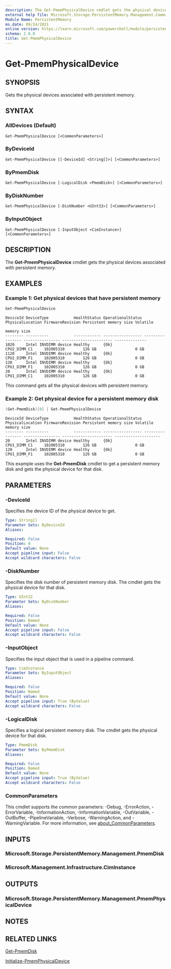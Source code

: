 ```yaml
---
description: The Get-PmemPhysicalDevice cmdlet gets the physical devices associated with persistent memory.
external help file: Microsoft.Storage.PersistentMemory.Management.Commands.dll-Help.xml
Module Name: PersistentMemory
ms.date: 09/24/2021
online version: https://learn.microsoft.com/powershell/module/persistentmemory/get-pmemphysicaldevice?view=windowsserver2022-ps&wt.mc_id=ps-gethelp
schema: 2.0.0
title: Get-PmemPhysicalDevice
---
```


# Get-PmemPhysicalDevice

## SYNOPSIS
Gets the physical devices associated with persistent memory.

## SYNTAX

### AllDevices (Default)
```
Get-PmemPhysicalDevice [<CommonParameters>]
```

### ByDeviceId
```
Get-PmemPhysicalDevice [[-DeviceId] <String[]>] [<CommonParameters>]
```

### ByPmemDisk
```
Get-PmemPhysicalDevice [-LogicalDisk <PmemDisk>] [<CommonParameters>]
```

### ByDiskNumber
```
Get-PmemPhysicalDevice [-DiskNumber <UInt32>] [<CommonParameters>]
```

### ByInputObject
```
Get-PmemPhysicalDevice [-InputObject <CimInstance>] [<CommonParameters>]
```

## DESCRIPTION
The **Get-PmemPhysicalDevice** cmdlet gets the physical devices associated with persistent memory.

## EXAMPLES

### Example 1: Get physical devices that have persistent memory
```powershell
Get-PmemPhysicalDevice
```

```output
DeviceId DeviceType           HealthStatus OperationalStatus PhysicalLocation FirmwareRevision Persistent memory size Volatile
                                                                                                                      memory size
-------- ----------           ------------ ----------------- ---------------- ---------------- ---------------------- --------------
1020     Intel INVDIMM device Healthy      {Ok}              CPU2_DIMM_C1     102005310        126 GB                 0 GB
1120     Intel INVDIMM device Healthy      {Ok}              CPU2_DIMM_F1     102005310        126 GB                 0 GB
120      Intel INVDIMM device Healthy      {Ok}              CPU1_DIMM_F1     102005310        126 GB                 0 GB
20       Intel INVDIMM device Healthy      {Ok}              CPU1_DIMM_C1     102005310        126 GB                 0 GB
```

This command gets all the physical devices with persistent memory.


### Example 2: Get physical device for a persistent memory disk
```powershell
(Get-PmemDisk)[0] | Get-PmemPhysicalDevice
```

```output
DeviceId DeviceType           HealthStatus OperationalStatus PhysicalLocation FirmwareRevision Persistent memory size Volatile memory size
-------- ----------           ------------ ----------------- ---------------- ---------------- ---------------------- --------------------
20       Intel INVDIMM device Healthy      {Ok}              CPU1_DIMM_C1     102005310        126 GB                 0 GB
120      Intel INVDIMM device Healthy      {Ok}              CPU1_DIMM_F1     102005310        126 GB                 0 GB
```

This example uses the **Get-PmemDisk** cmdlet to get a persistent memory disk and gets the physical device for that disk.

## PARAMETERS

### -DeviceId
Specifies the device ID of the physical device to get.

```yaml
Type: String[]
Parameter Sets: ByDeviceId
Aliases:

Required: False
Position: 0
Default value: None
Accept pipeline input: False
Accept wildcard characters: False
```

### -DiskNumber
Specifies the disk number of persistent memory disk.
The cmdlet gets the physical device for that disk.

```yaml
Type: UInt32
Parameter Sets: ByDiskNumber
Aliases:

Required: False
Position: Named
Default value: None
Accept pipeline input: False
Accept wildcard characters: False
```

### -InputObject
Specifies the input object that is used in a pipeline command.

```yaml
Type: CimInstance
Parameter Sets: ByInputObject
Aliases:

Required: False
Position: Named
Default value: None
Accept pipeline input: True (ByValue)
Accept wildcard characters: False
```

### -LogicalDisk
Specifies a logical persistent memory disk.
The cmdlet gets the physical device for that disk.

```yaml
Type: PmemDisk
Parameter Sets: ByPmemDisk
Aliases:

Required: False
Position: Named
Default value: None
Accept pipeline input: True (ByValue)
Accept wildcard characters: False
```

### CommonParameters
This cmdlet supports the common parameters: -Debug, -ErrorAction, -ErrorVariable, -InformationAction, -InformationVariable, -OutVariable, -OutBuffer, -PipelineVariable, -Verbose, -WarningAction, and -WarningVariable. For more information, see [about_CommonParameters](https://go.microsoft.com/fwlink/?LinkID=113216).

## INPUTS

### Microsoft.Storage.PersistentMemory.Management.PmemDisk

### Microsoft.Management.Infrastructure.CimInstance

## OUTPUTS

### Microsoft.Storage.PersistentMemory.Management.PmemPhysicalDevice

## NOTES

## RELATED LINKS

[Get-PmemDisk](Get-PmemDisk.md)

[Initialize-PmemPhysicalDevice](Initialize-PmemPhysicalDevice.md)
